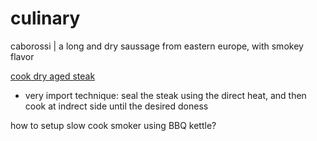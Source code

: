 # culinary

caborossi | a long and dry saussage from eastern europe, with smokey flavor


[cook dry aged steak](https://haciendasur.com/7-tips-to-cook-dry-aged-steaks-perfectly/)
- very import technique: seal the steak using the direct heat, and then cook at indrect side until the desired doness

how to setup slow cook smoker using BBQ kettle?

